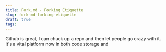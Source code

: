 ```yaml
---
title: Fork.md - Forking Etiquette
slug: fork-md-forking-etiquette
draft: true
tags:
---
```

Github is great, I can chuck up a repo and then let people go crazy with it. It's a vital platform now in both code storage and
